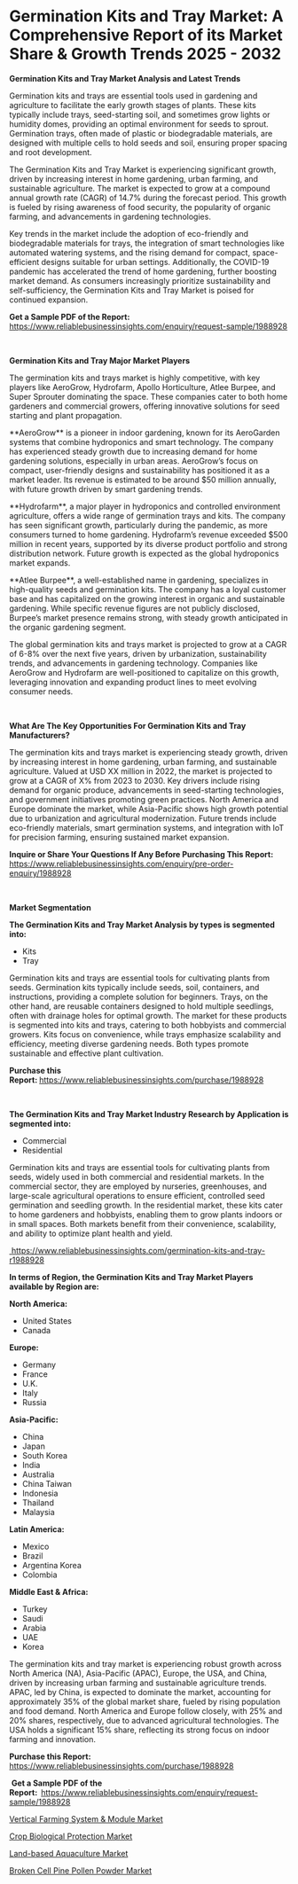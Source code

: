 <p><h1>Germination Kits and Tray Market: A Comprehensive Report of its Market Share & Growth Trends 2025 - 2032</h1></p><p><strong>Germination Kits and Tray Market Analysis and Latest Trends</strong></p>
<p><p>Germination kits and trays are essential tools used in gardening and agriculture to facilitate the early growth stages of plants. These kits typically include trays, seed-starting soil, and sometimes grow lights or humidity domes, providing an optimal environment for seeds to sprout. Germination trays, often made of plastic or biodegradable materials, are designed with multiple cells to hold seeds and soil, ensuring proper spacing and root development.</p><p>The Germination Kits and Tray Market is experiencing significant growth, driven by increasing interest in home gardening, urban farming, and sustainable agriculture. The market is expected to grow at a compound annual growth rate (CAGR) of 14.7% during the forecast period. This growth is fueled by rising awareness of food security, the popularity of organic farming, and advancements in gardening technologies.</p><p>Key trends in the market include the adoption of eco-friendly and biodegradable materials for trays, the integration of smart technologies like automated watering systems, and the rising demand for compact, space-efficient designs suitable for urban settings. Additionally, the COVID-19 pandemic has accelerated the trend of home gardening, further boosting market demand. As consumers increasingly prioritize sustainability and self-sufficiency, the Germination Kits and Tray Market is poised for continued expansion.</p></p>
<p><strong>Get a Sample PDF of the Report:&nbsp;</strong> <a href="https://www.reliablebusinessinsights.com/enquiry/request-sample/1988928?utm_campaign=62&utm_medium=2&utm_source=Github&utm_content=ia&utm_term=21012025&utm_id=germination-kits-and-tray">https://www.reliablebusinessinsights.com/enquiry/request-sample/1988928</a></p>
<p>&nbsp;</p>
<p><strong>Germination Kits and Tray Major Market Players</strong></p>
<p><p>The germination kits and trays market is highly competitive, with key players like AeroGrow, Hydrofarm, Apollo Horticulture, Atlee Burpee, and Super Sprouter dominating the space. These companies cater to both home gardeners and commercial growers, offering innovative solutions for seed starting and plant propagation.</p><p>**AeroGrow** is a pioneer in indoor gardening, known for its AeroGarden systems that combine hydroponics and smart technology. The company has experienced steady growth due to increasing demand for home gardening solutions, especially in urban areas. AeroGrow’s focus on compact, user-friendly designs and sustainability has positioned it as a market leader. Its revenue is estimated to be around $50 million annually, with future growth driven by smart gardening trends.</p><p>**Hydrofarm**, a major player in hydroponics and controlled environment agriculture, offers a wide range of germination trays and kits. The company has seen significant growth, particularly during the pandemic, as more consumers turned to home gardening. Hydrofarm’s revenue exceeded $500 million in recent years, supported by its diverse product portfolio and strong distribution network. Future growth is expected as the global hydroponics market expands.</p><p>**Atlee Burpee**, a well-established name in gardening, specializes in high-quality seeds and germination kits. The company has a loyal customer base and has capitalized on the growing interest in organic and sustainable gardening. While specific revenue figures are not publicly disclosed, Burpee’s market presence remains strong, with steady growth anticipated in the organic gardening segment.</p><p>The global germination kits and trays market is projected to grow at a CAGR of 6-8% over the next five years, driven by urbanization, sustainability trends, and advancements in gardening technology. Companies like AeroGrow and Hydrofarm are well-positioned to capitalize on this growth, leveraging innovation and expanding product lines to meet evolving consumer needs.</p></p>
<p>&nbsp;</p>
<p><strong>What Are The Key Opportunities For Germination Kits and Tray Manufacturers?</strong></p>
<p><p>The germination kits and trays market is experiencing steady growth, driven by increasing interest in home gardening, urban farming, and sustainable agriculture. Valued at USD XX million in 2022, the market is projected to grow at a CAGR of X% from 2023 to 2030. Key drivers include rising demand for organic produce, advancements in seed-starting technologies, and government initiatives promoting green practices. North America and Europe dominate the market, while Asia-Pacific shows high growth potential due to urbanization and agricultural modernization. Future trends include eco-friendly materials, smart germination systems, and integration with IoT for precision farming, ensuring sustained market expansion.</p></p>
<p><strong>Inquire or Share Your Questions If Any Before Purchasing This Report:</strong> <a href="https://www.reliablebusinessinsights.com/enquiry/pre-order-enquiry/1988928?utm_campaign=62&utm_medium=2&utm_source=Github&utm_content=ia&utm_term=21012025&utm_id=germination-kits-and-tray">https://www.reliablebusinessinsights.com/enquiry/pre-order-enquiry/1988928</a></p>
<p>&nbsp;</p>
<p><strong>Market Segmentation</strong></p>
<p><strong>The Germination Kits and Tray Market Analysis by types is segmented into:</strong></p>
<p><ul><li>Kits</li><li>Tray</li></ul></p>
<p><p>Germination kits and trays are essential tools for cultivating plants from seeds. Germination kits typically include seeds, soil, containers, and instructions, providing a complete solution for beginners. Trays, on the other hand, are reusable containers designed to hold multiple seedlings, often with drainage holes for optimal growth. The market for these products is segmented into kits and trays, catering to both hobbyists and commercial growers. Kits focus on convenience, while trays emphasize scalability and efficiency, meeting diverse gardening needs. Both types promote sustainable and effective plant cultivation.</p></p>
<p><strong>Purchase this Report:&nbsp;</strong><a href="https://www.reliablebusinessinsights.com/purchase/1988928?utm_campaign=62&utm_medium=2&utm_source=Github&utm_content=ia&utm_term=21012025&utm_id=germination-kits-and-tray">https://www.reliablebusinessinsights.com/purchase/1988928</a></p>
<p>&nbsp;</p>
<p><strong>The Germination Kits and Tray Market Industry Research by Application is segmented into:</strong></p>
<p><ul><li>Commercial</li><li>Residential</li></ul></p>
<p><p>Germination kits and trays are essential tools for cultivating plants from seeds, widely used in both commercial and residential markets. In the commercial sector, they are employed by nurseries, greenhouses, and large-scale agricultural operations to ensure efficient, controlled seed germination and seedling growth. In the residential market, these kits cater to home gardeners and hobbyists, enabling them to grow plants indoors or in small spaces. Both markets benefit from their convenience, scalability, and ability to optimize plant health and yield.</p></p>
<p><a href="https://www.reliablebusinessinsights.com/germination-kits-and-tray-r1988928?utm_campaign=62&utm_medium=2&utm_source=Github&utm_content=ia&utm_term=21012025&utm_id=germination-kits-and-tray">&nbsp;https://www.reliablebusinessinsights.com/germination-kits-and-tray-r1988928</a></p>
<p><strong>In terms of Region, the Germination Kits and Tray Market Players available by Region are:</strong></p>
<p>
    <p> <strong> North America: </strong>
        <ul>
            <li>United States</li>
            <li>Canada</li>
        </ul>
        </p> 
    <p> <strong> Europe: </strong>
        <ul>
            <li>Germany</li>
            <li>France</li>
            <li>U.K.</li>
            <li>Italy</li>
            <li>Russia</li>
        </ul>
        </p> 
    <p> <strong> Asia-Pacific: </strong>
        <ul>
            <li>China</li>
            <li>Japan</li>
            <li>South Korea</li>
            <li>India</li>
            <li>Australia</li>
            <li>China Taiwan</li>
            <li>Indonesia</li>
            <li>Thailand</li>
            <li>Malaysia</li>
        </ul>
        </p> 
    <p> <strong> Latin America: </strong>
        <ul>
            <li>Mexico</li>
            <li>Brazil</li>
            <li>Argentina Korea</li>
            <li>Colombia</li>
        </ul>
        </p> 
    <p> <strong> Middle East & Africa: </strong>
        <ul>
            <li>Turkey</li>
            <li>Saudi</li>
            <li>Arabia</li>
            <li>UAE</li>
            <li>Korea</li>
        </ul>
    </p>
    </p>
<p><p>The germination kits and tray market is experiencing robust growth across North America (NA), Asia-Pacific (APAC), Europe, the USA, and China, driven by increasing urban farming and sustainable agriculture trends. APAC, led by China, is expected to dominate the market, accounting for approximately 35% of the global market share, fueled by rising population and food demand. North America and Europe follow closely, with 25% and 20% shares, respectively, due to advanced agricultural technologies. The USA holds a significant 15% share, reflecting its strong focus on indoor farming and innovation.</p></p>
<p><strong>Purchase this Report: </strong><a href="https://www.reliablebusinessinsights.com/purchase/1988928?utm_campaign=62&utm_medium=2&utm_source=Github&utm_content=ia&utm_term=21012025&utm_id=germination-kits-and-tray">https://www.reliablebusinessinsights.com/purchase/1988928</a></p>
<p>&nbsp;<strong>Get a Sample PDF of the Report:&nbsp;&nbsp;</strong><a href="https://www.reliablebusinessinsights.com/enquiry/request-sample/1988928?utm_campaign=62&utm_medium=2&utm_source=Github&utm_content=ia&utm_term=21012025&utm_id=germination-kits-and-tray">https://www.reliablebusinessinsights.com/enquiry/request-sample/1988928</a></p>
<p><strong></strong></p>
<p><p><a href="https://github.com/ulyssacrayne00231/Market-Research-Report-List-1/blob/main/vertical-farming-system-module-market.md?utm_campaign=62&utm_medium=2&utm_source=Github&utm_content=ia&utm_term=21012025&utm_id=germination-kits-and-tray">Vertical Farming System & Module Market</a></p><p><a href="https://github.com/danikabiele541/Market-Research-Report-List-1/blob/main/crop-biological-protection-market.md?utm_campaign=62&utm_medium=2&utm_source=Github&utm_content=ia&utm_term=21012025&utm_id=germination-kits-and-tray">Crop Biological Protection Market</a></p><p><a href="https://github.com/jamastodola515/Market-Research-Report-List-1/blob/main/land-based-aquaculture-market.md?utm_campaign=62&utm_medium=2&utm_source=Github&utm_content=ia&utm_term=21012025&utm_id=germination-kits-and-tray">Land-based Aquaculture Market</a></p><p><a href="https://github.com/organophelia8282/Market-Research-Report-List-1/blob/main/broken-cell-pine-pollen-powder-market.md?utm_campaign=62&utm_medium=2&utm_source=Github&utm_content=ia&utm_term=21012025&utm_id=germination-kits-and-tray">Broken Cell Pine Pollen Powder Market</a></p></p>